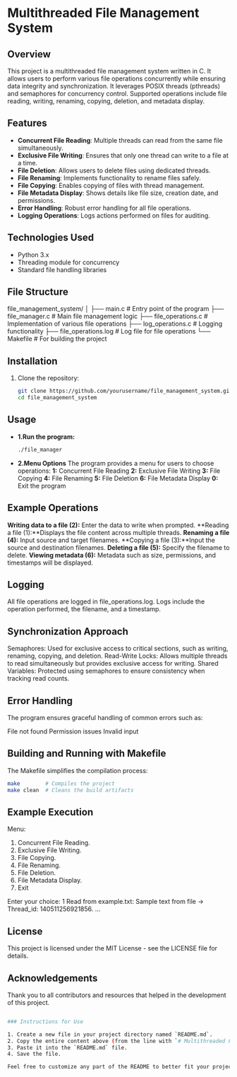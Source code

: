# Multithreaded File Management System

## Overview

This project is a multithreaded file management system written in C. It allows users to perform various file operations concurrently while ensuring data integrity and synchronization. It leverages POSIX threads (pthreads) and semaphores for concurrency control. Supported operations include file reading, writing, renaming, copying, deletion, and metadata display.

## Features

- **Concurrent File Reading**: Multiple threads can read from the same file simultaneously.
- **Exclusive File Writing**: Ensures that only one thread can write to a file at a time.
- **File Deletion**: Allows users to delete files using dedicated threads.
- **File Renaming**: Implements functionality to rename files safely.
- **File Copying**: Enables copying of files with thread management.
- **File Metadata Display**: Shows details like file size, creation date, and permissions.
- **Error Handling**: Robust error handling for all file operations.
- **Logging Operations**: Logs actions performed on files for auditing.

## Technologies Used

- Python 3.x
- Threading module for concurrency
- Standard file handling libraries

## File Structure

file_management_system/
│
├── main.c                 # Entry point of the program
├── file_manager.c         # Main file management logic
├── file_operations.c      # Implementation of various file operations
├── log_operations.c       # Logging functionality
├── file_operations.log    # Log file for file operations
└── Makefile               # For building the project


## Installation

1. Clone the repository:

   ```bash
   git clone https://github.com/yourusername/file_management_system.git
   cd file_management_system
   ```

## Usage

- **1.Run the program:**
  ```bash
  ./file_manager
  ```

- **2.Menu Options**
The program provides a menu for users to choose operations:
**1:** Concurrent File Reading
**2:** Exclusive File Writing
**3:** File Copying
**4:** File Renaming
**5:** File Deletion
**6:** File Metadata Display
**0:** Exit the program

## Example Operations
**Writing data to a file (2):** Enter the data to write when prompted.
**Reading a file (1):**Displays the file content across multiple threads.
**Renaming a file (4):** Input source and target filenames.
**Copying a file (3):**Input the source and destination filenames.
**Deleting a file (5):** Specify the filename to delete.
**Viewing metadata (6):** Metadata such as size, permissions, and timestamps will be displayed.

## Logging

All file operations are logged in file_operations.log.
Logs include the operation performed, the filename, and a timestamp.

## Synchronization Approach
Semaphores: Used for exclusive access to critical sections, such as writing, renaming, copying, and deletion.
Read-Write Locks: Allows multiple threads to read simultaneously but provides exclusive access for writing.
Shared Variables: Protected using semaphores to ensure consistency when tracking read counts.

## Error Handling

The program ensures graceful handling of common errors such as:

File not found
Permission issues
Invalid input


## Building and Running with Makefile
The Makefile simplifies the compilation process:
```bash
make        # Compiles the project
make clean  # Cleans the build artifacts

```

## Example Execution
Menu:
1. Concurrent File Reading.
2. Exclusive File Writing.
3. File Copying.
4. File Renaming.
5. File Deletion.
6. File Metadata Display.
0. Exit

Enter your choice: 1
Read from example.txt: Sample text from file -> Thread_id: 140511256921856.
...

## License

This project is licensed under the MIT License - see the LICENSE file for details.

## Acknowledgements

Thank you to all contributors and resources that helped in the development of this project.

```bash

### Instructions for Use

1. Create a new file in your project directory named `README.md`.
2. Copy the entire content above (from the line with `# Multithreaded File Management System` to the end).
3. Paste it into the `README.md` file.
4. Save the file.

Feel free to customize any part of the README to better fit your project!
```
